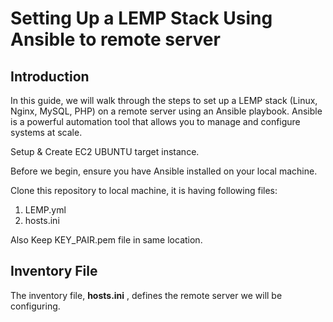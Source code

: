 # Setting Up a LEMP Stack Using Ansible to remote server
## Introduction
In this guide, we will walk through the steps to set up a LEMP stack (Linux, Nginx, MySQL, PHP) on a remote server using an Ansible playbook. Ansible is a powerful automation tool that allows you to manage and configure systems at scale.

Setup & Create EC2 UBUNTU target instance.

Before we begin, ensure you have Ansible installed on your local machine.  

Clone this repository to local machine, it is having following files:  
1. LEMP.yml
2. hosts.ini

Also Keep KEY_PAIR.pem file in same location.

## Inventory File
The inventory file, **hosts.ini** , defines the remote server we will be configuring.  
